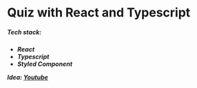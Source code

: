 # Quiz with React and Typescript

<h5>Tech stack:<h5>
<ul>
<li>React</li>
<li>Typescript</li>
<li>Styled Component</li>
</li>
</ul>
<p>Idea: <a href="https://youtu.be/F2JCjVSZlG0" target="_blank">Youtube</a></p>
